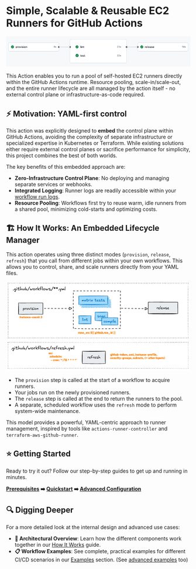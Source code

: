 # Simple, Scalable & Reusable EC2 Runners for GitHub Actions

![Sample-Workflow](assets/sample-workflow-light.png)

This Action enables you to run a pool of self-hosted EC2 runners directly within the GitHub Actions runtime. Resource pooling, scale-in/scale-out, and the entire runner lifecycle are all managed by the action itself - no external control plane or infrastructure-as-code required.

## :zap: Motivation: YAML-first control

This action was explicitly designed to **embed** the control plane within GitHub Actions, avoiding the complexity of separate infrastructure or specialized expertise in Kubernetes or Terraform. While existing solutions either require external control planes or sacrifice performance for simplicity, this project combines the best of both worlds.

The key benefits of this embedded approach are:

- **Zero-Infrastructure Control Plane**: No deploying and managing separate services or webhooks.
- **Integrated Logging**: Runner logs are readily accessible within your [workflow run logs](https://docs.github.com/en/actions/monitoring-and-troubleshooting-workflows/monitoring-workflows/using-workflow-run-logs).
- **Resource Pooling**: Workflows first try to reuse warm, idle runners from a shared pool, minimizing cold-starts and optimizing costs.

## :building_construction: How It Works: An Embedded Lifecycle Manager

This action operates using three distinct modes (`provision`, `release`, `refresh`) that you call from different jobs within your own workflows. This allows you to control, share, and scale runners directly from your YAML files.

![Modes In Workflows](assets/mode-and-workflows.png)

- The `provision` step is called at the start of a workflow to acquire runners.
- Your jobs run on the newly provisioned runners.
- The `release` step is called at the end to return the runners to the pool.
- A separate, scheduled workflow uses the `refresh` mode to perform system-wide maintenance.

This model provides a powerful, YAML-centric approach to runner management, inspired by tools like `actions-runner-controller` and `terraform-aws-github-runner`.

## :star: Getting Started

Ready to try it out? Follow our step-by-step guides to get up and running in minutes.

**[Prerequisites](getting-started/prerequisites.md) :arrow_right: [Quickstart](getting-started/quickstart.md) :arrow_right: [Advanced Configuration](getting-started/advanced-configuration.md)**

## :mag: Digging Deeper

For a more detailed look at the internal design and advanced use cases:

- **:compass: Architectural Overview**: Learn how the different components work together in our [How It Works](architecture/overview.md) guide.
- **:clipboard: Workflow Examples**: See complete, practical examples for different CI/CD scenarios in our [Examples](examples/basic-workflow.md) section. (See [advanced examples](./examples/advanced-scenarios.md) too)
